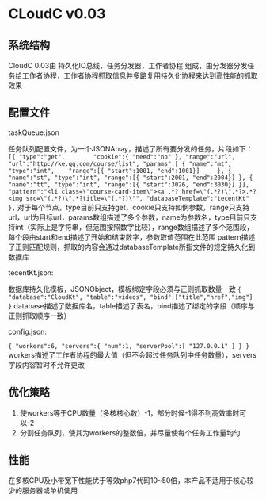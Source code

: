 # CLoudC v0.03

## 系统结构

CloudC 0.03由 持久化IO总线，任务分发器，工作者协程 组成，由分发器分发任务给工作者协程，工作者协程抓取信息并多路复用持久化协程来达到高性能的抓取效果

## 配置文件

taskQueue.json

任务队列配置文件，为一个JSONArray，描述了所有要分发的任务，片段如下：
`[{
	"type":"get",		
	"cookie":{
		"need":"no"
		},
	"range":"url",		
	"url":"http://ke.qq.com/course/list",
	"params":[
		{
			"name":"mt",
			"type":"int",	
			"range":[{
				"start":1001,
				"end":1001}]	
		},
		{
			"name":"st",
			"type":"int",
			"range":[{
				"start":2001,
				"end":2004}]
		},
		{
			"name":"tt",
			"type":"int",
			"range":[{
				"start":3026,
				"end":3030}]
		}],
	"pattern":"<li class=\"course-card-item\"><a .*? href=\"(.*?)\".*?>.*?<img src=\"(.*?)\".*?title=\"(.*?)\"",
	"databaseTemplate":"tecentKt"
},`
对于每个节点，type目前只支持get，cookie只支持如例参数，range只支持url，url为目标url，params数组描述了多个参数，name为参数名，type目前只支持int（实际上是字符串，但范围按照数字比较），range数组描述了多个范围段，每个段由start和end描述了开始和结束数字，参数取值范围在此范围
pattern描述了正则匹配规则，抓取的内容会通过databaseTemplate所指文件的规定持久化到数据库

tecentKt.json:

数据库持久化模板，JSONObject，模板绑定字段必须与正则抓取数量一致
`{
	"database":"CloudKt",
	"table":"videos",
	"bind":["title","href","img"]
}`
database描述了数据库名，table描述了表名，bind描述了绑定的字段（顺序与正则抓取顺序一致）

config.json:

`{
	"workers":6,
	"servers":{
		"num":1,
		"serverPool":[
			"127.0.0.1"
		]
	}
}`
workers描述了工作者协程的最大值（但不会超过任务队列中任务数量），servers字段内容暂时不允许更改

## 优化策略

1. 使workers等于CPU数量（多核核心数）-1，部分时候-1得不到高效率时可以-2
2. 分割任务队列，使其为workers的整数倍，并尽量使每个任务工作量均匀


## 性能

在多核CPU及小带宽下性能优于等效php7代码10~50倍，本产品不适用于核心较少的服务器或单机使用
